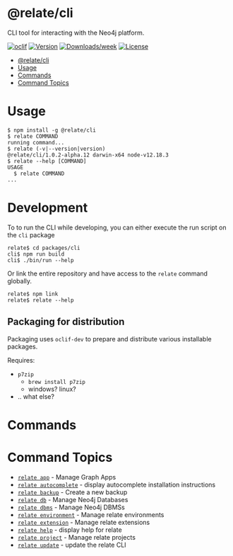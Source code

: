 # @relate/cli

CLI tool for interacting with the Neo4j platform.

[![oclif](https://img.shields.io/badge/cli-oclif-brightgreen.svg)](https://oclif.io)
[![Version](https://img.shields.io/npm/v/cli.svg)](https://npmjs.org/package/@relate/cli)
[![Downloads/week](https://img.shields.io/npm/dw/@relate/cli.svg)](https://npmjs.com/package/@relate/cli)
[![License](https://img.shields.io/npm/l/@relate/cli.svg)](https://github.com/neo4j-devtools/relate/blob/master/package.json)

- [@relate/cli](#relatecli)
- [Usage](#usage)
- [Commands](#commands)
- [Command Topics](#command-topics)

# Usage

<!-- usage -->
```sh-session
$ npm install -g @relate/cli
$ relate COMMAND
running command...
$ relate (-v|--version|version)
@relate/cli/1.0.2-alpha.12 darwin-x64 node-v12.18.3
$ relate --help [COMMAND]
USAGE
  $ relate COMMAND
...
```
<!-- usagestop -->

# Development

To to run the CLI while developing, you can either execute the run script on the
`cli` package

```shell
relate$ cd packages/cli
cli$ npm run build
cli$ ./bin/run --help
```

Or link the entire repository and have access to the `relate` command globally.

```shell
relate$ npm link
relate$ relate --help
```

## Packaging for distribution

Packaging uses `oclif-dev` to prepare and distribute various installable packages.

Requires:

- `p7zip` 
  - `brew install p7zip`
  - windows? linux?
- .. what else?


# Commands

<!-- commands -->
# Command Topics

* [`relate app`](./docs/app.md) - Manage Graph Apps
* [`relate autocomplete`](./docs/autocomplete.md) - display autocomplete installation instructions
* [`relate backup`](./docs/backup.md) - Create a new backup
* [`relate db`](./docs/db.md) - Manage Neo4j Databases
* [`relate dbms`](./docs/dbms.md) - Manage Neo4j DBMSs
* [`relate environment`](./docs/environment.md) - Manage relate environments
* [`relate extension`](./docs/extension.md) - Manage relate extensions
* [`relate help`](./docs/help.md) - display help for relate
* [`relate project`](./docs/project.md) - Manage relate projects
* [`relate update`](./docs/update.md) - update the relate CLI

<!-- commandsstop -->
